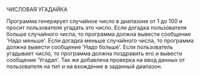 ЧИСЛОВАЯ УГАДАЙКА

Программа генерирует случайное число в диапазоне от 1 до 100 и просит пользователя угадать это число. Если догадка пользователя больше случайного числа, то программа должна вывести сообщение 'Надо меньше'. Если догадка меньше случайного числа, то программа должна вывести сообщение 'Надо больше'. Если пользователь угадывает число, то программа должна поздравить его и вывести сообщение 'Угадал'.
Так же добавлена проверка на ввод данных от пользователя на тип и на вхождение в заданный диапазон.

